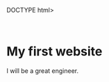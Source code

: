DOCTYPE html>
<html>
<body>  
 <h1> My first website </h1>
</p> I will be a great engineer. </p>
 
</body>
</html>
